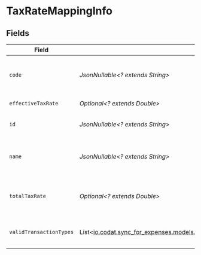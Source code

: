 # TaxRateMappingInfo


## Fields

| Field                                                                                                                                                    | Type                                                                                                                                                     | Required                                                                                                                                                 | Description                                                                                                                                              | Example                                                                                                                                                  |
| -------------------------------------------------------------------------------------------------------------------------------------------------------- | -------------------------------------------------------------------------------------------------------------------------------------------------------- | -------------------------------------------------------------------------------------------------------------------------------------------------------- | -------------------------------------------------------------------------------------------------------------------------------------------------------- | -------------------------------------------------------------------------------------------------------------------------------------------------------- |
| `code`                                                                                                                                                   | *JsonNullable<? extends String>*                                                                                                                         | :heavy_minus_sign:                                                                                                                                       | Code for the tax rate from the accounting platform.                                                                                                      | UK Standard Rate (Bills)                                                                                                                                 |
| `effectiveTaxRate`                                                                                                                                       | *Optional<? extends Double>*                                                                                                                             | :heavy_minus_sign:                                                                                                                                       | Effective tax rate.                                                                                                                                      | 20                                                                                                                                                       |
| `id`                                                                                                                                                     | *JsonNullable<? extends String>*                                                                                                                         | :heavy_minus_sign:                                                                                                                                       | Unique identifier of tax rate.                                                                                                                           | 59_Bills                                                                                                                                                 |
| `name`                                                                                                                                                   | *JsonNullable<? extends String>*                                                                                                                         | :heavy_minus_sign:                                                                                                                                       | Name of the tax rate in the accounting platform.                                                                                                         | UK Standard Rate (Bills) Bills                                                                                                                           |
| `totalTaxRate`                                                                                                                                           | *Optional<? extends Double>*                                                                                                                             | :heavy_minus_sign:                                                                                                                                       | Total (not compounded) sum of the components of a tax rate.                                                                                              | 20                                                                                                                                                       |
| `validTransactionTypes`                                                                                                                                  | List<[io.codat.sync_for_expenses.models.shared.TaxRateMappingInfoValidTransactionTypes](../../models/shared/TaxRateMappingInfoValidTransactionTypes.md)> | :heavy_minus_sign:                                                                                                                                       | Supported transaction types for the account.                                                                                                             |                                                                                                                                                          |